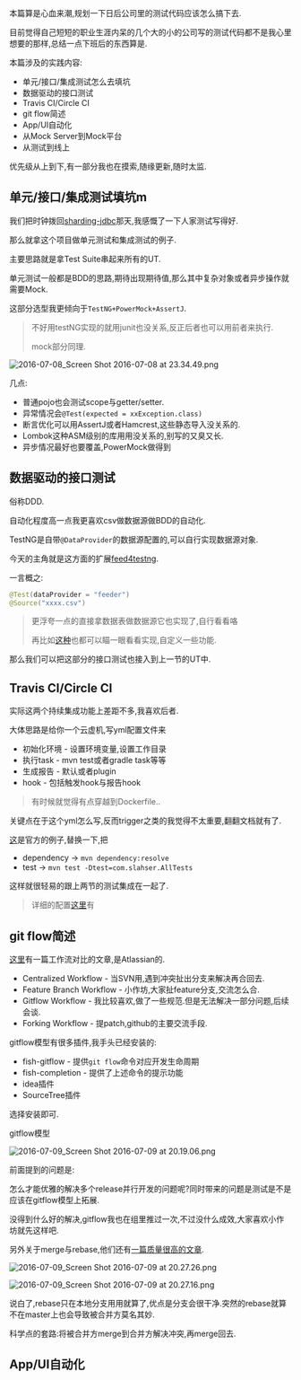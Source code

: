本篇算是心血来潮,规划一下日后公司里的测试代码应该怎么搞下去. 

目前觉得自己短短的职业生涯内呆的几个大的小的公司写的测试代码都不是我心里想要的那样,总结一点下班后的东西算是. 

本篇涉及的实践内容: 

- 单元/接口/集成测试怎么去填坑
- 数据驱动的接口测试
- Travis CI/Circle CI
- git flow简述
- App/UI自动化
- 从Mock Server到Mock平台
- 从测试到线上

优先级从上到下,有一部分我也在摸索,随缘更新,随时太监. 

## 单元/接口/集成测试填坑m 

我们把时钟拨回[sharding-jdbc](http://www.slahser.com/2016/06/25/当当的sharding-jdbc源码解读/)那天,我感慨了一下人家测试写得好. 

那么就拿这个项目做单元测试和集成测试的例子. 

主要思路就是拿Test Suite串起来所有的UT. 

单元测试一般都是BDD的思路,期待出现期待值,那么其中复杂对象或者异步操作就需要Mock. 

这部分选型我更倾向于`TestNG+PowerMock+AssertJ`. 

> 不好用testNG实现的就用junit也没关系,反正后者也可以用前者来执行. 
>
> mock部分同理. 
  
![2016-07-08_Screen Shot 2016-07-08 at 23.34.49.png](https://o4dyfn0ef.qnssl.com/image/2016-07-08_Screen%20Shot%202016-07-08%20at%2023.34.49.png?imageView2/2/h/500) 

几点: 

- 普通pojo也会测试scope与getter/setter.
- 异常情况会`@Test(expected = xxException.class)`
- 断言优化可以用AssertJ或者Hamcrest,这些静态导入没关系的. 
- Lombok这种ASM级别的库用用没关系的,别写的又臭又长. 
- 异步情况最好也要覆盖,PowerMock做得到


## 数据驱动的接口测试 

俗称DDD. 

自动化程度高一点我更喜欢csv做数据源做BDD的自动化. 

TestNG是自带`@DataProvider`的数据源配置的,可以自行实现数据源对象.  

今天的主角就是这方面的扩展[feed4testng](http://databene.org/feed4testng.html). 

一言概之: 

```java
@Test(dataProvider = "feeder")
@Source("xxxx.csv")
``` 

> 更浮夸一点的直接拿数据表做数据源它也实现了,自行看看咯 
>
> 再比如[这种](https://github.com/superproxy/test-data-provider)也都可以瞄一眼看看实现,自定义一些功能. 

那么我们可以把这部分的接口测试也接入到上一节的UT中. 

## Travis CI/Circle CI 

实际这两个持续集成功能上差距不多,我喜欢后者. 

大体思路是给你一个云虚机,写yml配置文件来 

- 初始化环境 - 设置环境变量,设置工作目录
- 执行task - mvn test或者gradle task等等
- 生成报告 - 默认或者plugin
- hook - 包括触发hook与报告hook

> 有时候就觉得有点穿越到Dockerfile.. 

关键点在于这个yml怎么写,反而trigger之类的我觉得不太重要,翻翻文档就有了.  

[这](https://circleci.com/docs/config-sample/)是官方的例子,替换一下,把

- dependency -> `mvn dependency:resolve`
- test -> `mvn test -Dtest=com.slahser.AllTests`

这样就很轻易的跟上两节的测试集成在一起了. 

> 详细的配置[这里](https://circleci.com/docs/configuration/)有

## git flow简述 

[这里](https://www.atlassian.com/git/tutorials/comparing-workflows/)有一篇工作流对比的文章,是Atlassian的. 

- Centralized Workflow - 当SVN用,遇到冲突扯出分支来解决再合回去. 
- Feature Branch Workflow - 小作坊,大家扯feature分支,交流怎么合. 
- Gitflow Workflow - 我比较喜欢,做了一些规范.但是无法解决一部分问题,后续会谈. 
- Forking Workflow - 提patch,github的主要交流手段. 

gitflow模型有很多插件,我手头已经安装的: 

- fish-gitflow - 提供`git flow`命令对应开发生命周期
- fish-completion - 提供了上述命令的提示功能
- idea插件
- SourceTree插件

选择安装即可. 

gitflow模型 

![2016-07-09_Screen Shot 2016-07-09 at 20.19.06.png](https://o4dyfn0ef.qnssl.com/image/2016-07-09_Screen%20Shot%202016-07-09%20at%2020.19.06.png?imageView2/2/h/300) 

前面提到的问题是: 

怎么才能优雅的解决多个release并行开发的问题呢?同时带来的问题是测试是不是应该在gitflow模型上拓展. 

没得到什么好的解决,gitflow我也在组里推过一次,不过没什么成效,大家喜欢小作坊就先这样吧. 

另外关于merge与rebase,他们还有[一篇质量很高的文章](https://www.atlassian.com/git/tutorials/merging-vs-rebasing/conceptual-overview). 

![2016-07-09_Screen Shot 2016-07-09 at 20.27.26.png](https://o4dyfn0ef.qnssl.com/image/2016-07-09_Screen%20Shot%202016-07-09%20at%2020.27.26.png?imageView2/2/h/300)

![2016-07-09_Screen Shot 2016-07-09 at 20.27.16.png](https://o4dyfn0ef.qnssl.com/image/2016-07-09_Screen%20Shot%202016-07-09%20at%2020.27.16.png?imageView2/2/h/300)

说白了,rebase只在本地分支用用就算了,优点是分支会很干净.突然的rebase就算不在master上也会导致被合并方莫名其妙. 

科学点的套路:将被合并方merge到合并方解决冲突,再merge回去.  

## App/UI自动化 












 


